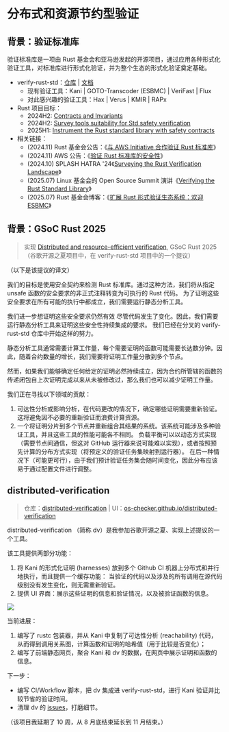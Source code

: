 # 分布式和资源节约型验证

## 背景：验证标准库

验证标准库是一项由 Rust 基金会和亚马逊发起的开源项目，通过应用各种形式化验证工具，对标准库进行形式化验证，并为整个生态的形式化验证奠定基础。

* verify-rust-std：[仓库][verify-rust-std] | [文档](https://model-checking.github.io/verify-rust-std/intro.html)
  * 现有验证工具：Kani | GOTO-Transcoder (ESBMC) | VeriFast | Flux
  * 对此感兴趣的验证工具：Hax | Verus | KMIR | RAPx
* Rust 项目目标：
  * 2024H2: [Contracts and Invariants](https://rust-lang.github.io/rust-project-goals/2024h2/Contracts-and-invariants.html)
  * 2024H2: [Survey tools suitability for Std safety verification](https://rust-lang.github.io/rust-project-goals/2024h2/std-verification.html)
  * 2025H1: [Instrument the Rust standard library with safety contracts](https://rust-lang.github.io/rust-project-goals/2025h1/std-contracts.html)
* 相关链接：
  * (2024.11) Rust 基金会公告：《[与 AWS Initiative 合作验证 Rust 标准库](https://foundation.rust-lang.org/news/rust-foundation-collaborates-with-aws-initiative-to-verify-rust-standard-libraries/)》
  * (2024.11) AWS 公告：《[验证 Rust 标准库的安全性](https://aws.amazon.com/cn/blogs/opensource/verify-the-safety-of-the-rust-standard-library/)》
  * (2024.10) SPLASH HATRA '24《[Surveying the Rust Verification Landscape](https://2024.splashcon.org/details/hatra-2024-papers/5/Surveying-the-Rust-Verification-Landscape)》
  * (2025.07) Linux 基金会的 Open Source Summit 演讲《[Verifying the Rust Standard Library](https://youtu.be/8_lzVNs1uPk)》
  * (2025.07) Rust 基金会博客：《[扩展 Rust 形式验证生态系统：欢迎 ESBMC](https://rustfoundation.org/media/expanding-the-rust-formal-verification-ecosystem-welcoming-esbmc/)》

[verify-rust-std]: https://github.com/model-checking/verify-rust-std

## 背景：GSoC Rust 2025

> 实现 [Distributed and resource-efficient verification](https://github.com/rust-lang/google-summer-of-code/tree/45141d74c28d91e114cf621d2d56aea6c3f82547?tab=readme-ov-file#distributed-and-resource-efficient-verification),
> GSoC Rust 2025 （谷歌开源之夏项目中，在 verify-rust-std 项目中的一个提议）

（以下是该提议的译文）

我们的目标是使用安全契约来检测 Rust 标准库。通过这种方法，我们将从指定 unsafe 函数的安全要求的非正式注释转变为可执行的 Rust 代码。
为了证明这些安全要求在所有可能的执行中都成立，我们需要运行静态分析工具。

我们进一步想证明这些安全要求仍然有效 尽管代码发生了变化。因此，我们需要运行静态分析工具来证明这些安全性持续集成的要求。
我们已经在分叉的 verify-rust-std 仓库中开始这样的努力。

静态分析工具通常需要计算工作量，每个需要证明的函数可能需要长达数分钟。因此，随着合约数量的增长，我们需要将证明工作量分散到多个节点。

然而，如果我们能够确定任何给定的证明必然持续成立，因为合约所管辖的函数的传递闭包自上次证明完成以来从未被修改过，那么我们也可以减少证明工作量。

我们正在寻找以下领域的贡献：
1. 可达性分析或影响分析，在代码更改的情况下，确定哪些证明需要重新验证。这将避免因不必要的重新验证而浪费计算资源。
2. 一个将证明分片到多个节点并重新组合其结果的系统。该系统可能涉及多种验证工具，并且这些工具的性能可能各不相同。
   负载平衡可以以动态方式实现（需要节点间通信，但这对 GitHub 运行器来说可能难以实现），或者按照预先计算的分布方式实现（将预定义的验证任务集映射到运行器）。
   在后一种情况下（可能更可行），由于我们预计验证任务集会随时间变化，因此分布应该易于通过配置文件进行调整。

## distributed-verification

> 仓库：[distributed-verification](https://github.com/os-checker/distributed-verification)
> |
> UI：[os-checker.github.io/distributed-verification](https://os-checker.github.io/distributed-verification/)

distributed-verification （简称 dv）是我参加谷歌开源之夏、实现上述提议的一个工具。

该工具提供两部分功能：
1. 将 Kani 的形式化证明 (harnesses) 放到多个 Github CI 机器上分布式和并行地执行，而且提供一个缓存功能：
   当验证的代码以及涉及的所有调用在源代码级别没有发生变化，则无需重新验证。
2. 提供 UI 界面：展示这些证明的信息和验证情况，以及被验证函数的信息。

![](https://github.com/user-attachments/assets/21d9d8e1-969f-4aad-89b2-810905024ce5)

当前进展：
1. 编写了 rustc 包装器，并从 Kani 中复制了可达性分析 (reachability) 代码，从而得到调用关系图，计算函数和证明的哈希值（用于比较是否变化）；
2. 编写了前端静态网页，聚合 Kani 和 dv 的数据，在网页中展示证明和函数的信息。

下一步：
* 编写 CI/Workflow 脚本，把 dv 集成进 verify-rust-std，进行 Kani 验证并比较节省的验证时间。
* 清理 dv 的 [issues](https://github.com/os-checker/distributed-verification/issues)，打磨细节。

（该项目我延期了 10 周，从 8 月底结束延长到 11 月结束。）
